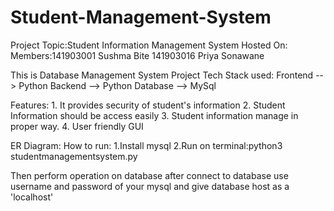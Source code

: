# Student-Management-System

Project Topic:Student Information Management System
Hosted On:
Members:141903001 Sushma Bite
		141903016 Priya Sonawane
	
This is Database Management System Project
Tech Stack used:
		Frontend --> Python
		Backend -->  Python
		Database --> MySql
		
Features:
		1. It provides security of student's information
		2. Student Information should be access easily
		3. Student information manage in proper way.
		4. User friendly GUI
	
ER Diagram:
How to run:
1.Install mysql
2.Run on terminal:python3 studentmanagementsystem.py

Then perform operation on database after connect to database use username and password of your mysql and give database host as a 'localhost'
		

